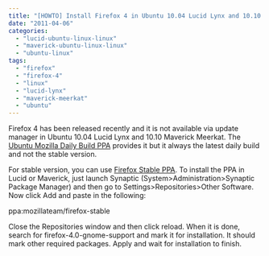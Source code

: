 ```yaml
---
title: "[HOWTO] Install Firefox 4 in Ubuntu 10.04 Lucid Lynx and 10.10 Maverick Meerkat"
date: "2011-04-06"
categories: 
  - "lucid-ubuntu-linux-linux"
  - "maverick-ubuntu-linux-linux"
  - "ubuntu-linux"
tags: 
  - "firefox"
  - "firefox-4"
  - "linux"
  - "lucid-lynx"
  - "maverick-meerkat"
  - "ubuntu"
---
```


Firefox 4 has been released recently and it is not available via update manager in Ubuntu 10.04 Lucid Lynx and 10.10 Maverick Meerkat. The [Ubuntu Mozilla Daily Build PPA](https://launchpad.net/~ubuntu-mozilla-daily/+archive/ppa) provides it but it always the latest daily build and not the stable version.

For stable version, you can use [Firefox Stable PPA](https://launchpad.net/~mozillateam/+archive/firefox-stable). To install the PPA in Lucid or Maverick, just launch Synaptic (System>Administration>Synaptic Package Manager) and then go to Settings>Repositories>Other Software. Now click Add and paste in the following:

ppa:mozillateam/firefox-stable

Close the Repositories window and then click reload. When it is done, search for firefox-4.0-gnome-support and mark it for installation. It should mark other required packages. Apply and wait for installation to finish.
